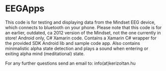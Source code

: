 # EEGApps
 
This code is for testing and displaying data from the Mindset EEG device, which connects to bluetooth on your phone. Please note that this code is for an earlier, outdated, ca 2012 version of the Mindset, not the one currently in store!
Android only, C# Xamarin code. Contains a Xamarin C# wrapper for the provided SDK Android lib and sample code app.
Also contains minimalistic alpha state detection and plays a sound when entering or exiting alpha mind (meditational) state.

For any further questions send an email to: info(at)kerizoltan.hu
